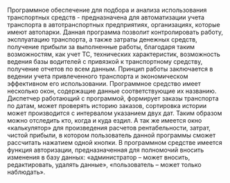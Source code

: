 Программное обеспечение для подбора и анализа использования транспортных средств - предназначена для автоматизации учета транспорта в автотранспортных предприятиях, организациях, которые имеют автопарки.
Данная программа позволит контролировать работу, эксплуатацию транспорта, а также затраты денежных средств, получение прибыли за выполненные работы, благодаря таким возможностям, как учет ТС, технических характеристик, возможность ведения базы водителей с привязкой к транспортному средству, получение отчетов по всем данным.
Принцип работы заключается в ведении учета привлеченного транспорта и экономическом эффективном его использовании. Программное средство имеет несколько окон, содержащие данные соответствующие их названию. Диспетчер работающий с программой, формирует заказы транспорта по датам, может проверять историю заказов, сортировка истории может производится с интервалом указанием двух дат. Таким образом можно отследить кто, когда и куда ездил. А так же имеется окно «калькулятор» для произведения расчетов рентабельности, затрат, чистой прибыли, в котором пользователь данной программы сможет рассчитать нажатием одной кнопки. В программном средстве имеется функция авторизации, предназначенная для полномочий вносить изменения в базу данных: «администратор – может вносить, редактировать, удалять данные», «пользователь – может только наблюдать».  
